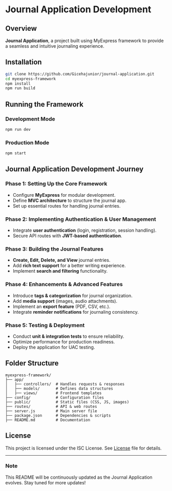# Journal Application Development

## Overview
**Journal Application**, a project built using MyExpress framework to provide a seamless and intuitive journaling experience.

## Installation

```sh
git clone https://github.com/Gicehajunior/journal-application.git
cd myexpress-framework
npm install
npm run build
```

## Running the Framework

### Development Mode
```sh
npm run dev
```

### Production Mode
```sh
npm start
```

## Journal Application Development Journey

### Phase 1: Setting Up the Core Framework

- Configure **MyExpress** for modular development.
- Define **MVC architecture** to structure the journal app.
- Set up essential routes for handling journal entries.

### Phase 2: Implementing Authentication & User Management

- Integrate **user authentication** (login, registration, session handling).
- Secure API routes with **JWT-based authentication**.

### Phase 3: Building the Journal Features

- **Create, Edit, Delete, and View** journal entries.
- Add **rich text support** for a better writing experience.
- Implement **search and filtering** functionality.

### Phase 4: Enhancements & Advanced Features

- Introduce **tags & categorization** for journal organization.
- Add **media support** (images, audio attachments).
- Implement an **export feature** (PDF, CSV, etc.).
- Integrate **reminder notifications** for journaling consistency.

### Phase 5: Testing & Deployment

- Conduct **unit & integration tests** to ensure reliability.
- Optimize performance for production readiness.
- Deploy the application for UAC testing.

## Folder Structure
```
myexpress-framework/
├── app/
│   ├── controllers/  # Handles requests & responses
│   ├── models/       # Defines data structures
│   ├── views/        # Frontend templates
├── config/           # Configuration files
├── public/           # Static files (CSS, JS, images)
├── routes/           # API & web routes
├── server.js         # Main server file
├── package.json      # Dependencies & scripts
├── README.md         # Documentation
```

## License
This project is licensed under the ISC License. See [License](https://github.com/Gicehajunior/journal-application/blob/main/License) file for details.

---

### Note
This README will be continuously updated as the Journal Application evolves. Stay tuned for more updates!

